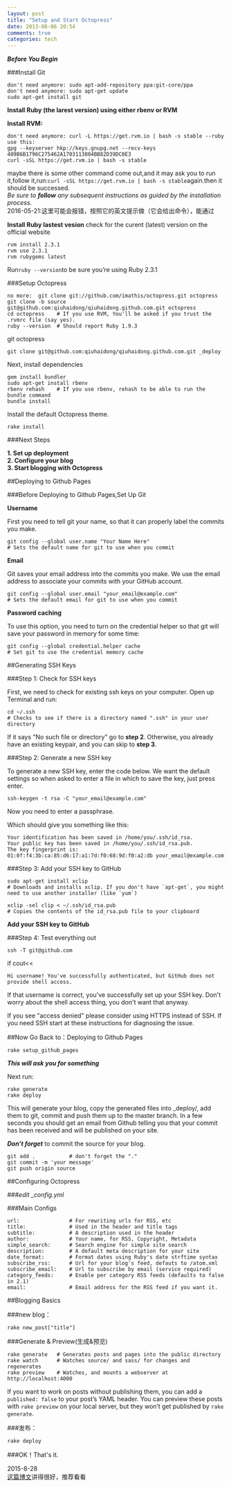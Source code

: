 ```yaml
---
layout: post
title: "Setup and Start Octopress"
date: 2013-06-06 20:54
comments: true
categories: tech
---
```

***Before You Begin***  

###Install Git

	don't need anymore: sudo apt-add-repository ppa:git-core/ppa
	don't need anymore: sudo apt-get update
	sudo apt-get install git

**Install Ruby (the larest version) using either rbenv or RVM**  

**Install RVM:**

	don't need anymore: curl -L https://get.rvm.io | bash -s stable --ruby
	use this: 
	gpg --keyserver hkp://keys.gnupg.net --recv-keys 409B6B1796C275462A1703113804BB82D39DC0E3
	curl -sSL https://get.rvm.io | bash -s stable

maybe there is some other command come out,and it may ask you to run it,follow it,run:`curl -sSL https://get.rvm.io | bash -s stable`again.then it should be successed.  
*Be sure to **follow** any subsequent instructions as guided by the installation process.*  
2016-05-21:这里可能会报错，按照它的英文提示做（它会给出命令），能通过  

**Install Ruby lastest vesion**
check for the curent (latest) version on the official website  

	rvm install 2.3.1
	rvm use 2.3.1
	rvm rubygems latest

Run`ruby --version`to be sure you’re using Ruby 2.3.1

###Setup Octopress

	no more:  git clone git://github.com/imathis/octopress.git octopress
	git clone -b source git@github.com:qiuhaidong/qiuhaidong.github.com.git octopress
	cd octopress    # If you use RVM, You'll be asked if you trust the .rvmrc file (say yes).
	ruby --version  # Should report Ruby 1.9.3
git octopress  

	git clone git@github.com:qiuhaidong/qiuhaidong.github.com.git _deploy

Next, install dependencies

	gem install bundler
	sudo apt-get install rbenv
	rbenv rehash    # If you use rbenv, rehash to be able to run the bundle command
	bundle install

Install the default Octopress theme.

	rake install

###Next Steps

**1. Set up deployment**  
**2. Configure your blog**  
**3. Start blogging with Octopress**

##Deploying to Github Pages

###Before Deploying to Github Pages,Set Up Git

**Username**  

First you need to tell git your name, so that it can properly label the commits you make.

	git config --global user.name "Your Name Here"
	# Sets the default name for git to use when you commit

**Email**  

Git saves your email address into the commits you make. We use the email address to associate your commits with your GitHub account.

	git config --global user.email "your_email@example.com"
	# Sets the default email for git to use when you commit

**Password caching**  

To use this option, you need to turn on the credential helper so that git will save your password in memory for some time:

	git config --global credential.helper cache
	# Set git to use the credential memory cache

##Generating SSH Keys

###Step 1: Check for SSH keys  

First, we need to check for existing ssh keys on your computer. Open up Terminal and run:

	cd ~/.ssh
	# Checks to see if there is a directory named ".ssh" in your user directory

If it says "No such file or directory" go to **step 2**. Otherwise, you already have an existing keypair, and you can skip to **step 3**.

###Step 2: Generate a new SSH key  

To generate a new SSH key, enter the code below. We want the default settings so when asked to enter a file in which to save the key, just press enter.

	ssh-keygen -t rsa -C "your_email@example.com"

Now you need to enter a passphrase.  

Which should give you something like this:

	Your identification has been saved in /home/you/.ssh/id_rsa.
	Your public key has been saved in /home/you/.ssh/id_rsa.pub.
	The key fingerprint is:
	01:0f:f4:3b:ca:85:d6:17:a1:7d:f0:68:9d:f0:a2:db your_email@example.com

###Step 3: Add your SSH key to GitHub

	sudo apt-get install xclip
	# Downloads and installs xclip. If you don't have `apt-get`, you might need to use another installer (like `yum`)
	
	xclip -sel clip < ~/.ssh/id_rsa.pub
	# Copies the contents of the id_rsa.pub file to your clipboard

**Add your SSH key to GitHub**	

###Step 4: Test everything out

	ssh -T git@github.com

if cout<<

	Hi username! You've successfully authenticated, but GitHub does not provide shell access.

If that username is correct, you've successfully set up your SSH key. Don't worry about the shell access thing, you don't want that anyway.  

If you see "access denied" please consider using HTTPS instead of SSH. If you need SSH start at these instructions for diagnosing the issue.

##Now Go Back to：Deploying to Github Pages

	rake setup_github_pages

***This will ask you for something***

Next run:

	rake generate
	rake deploy

This will generate your blog, copy the generated files into _deploy/, add them to git, commit and push them up to the master branch. In a few seconds you should get an email from Github telling you that your commit has been received and will be published on your site.

***Don’t forget*** to commit the source for your blog.

	git add .           # don't forget the "."
	git commit -m 'your message'
	git push origin source

##Configuring Octopress

###*edit _config.yml*

###Main Configs

	url:                # For rewriting urls for RSS, etc
	title:              # Used in the header and title tags
	subtitle:           # A description used in the header
	author:             # Your name, for RSS, Copyright, Metadata
	simple_search:      # Search engine for simple site search
	description:        # A default meta description for your site
	date_format:        # Format dates using Ruby's date strftime syntax
	subscribe_rss:      # Url for your blog's feed, defauts to /atom.xml
	subscribe_email:    # Url to subscribe by email (service required)
	category_feeds:     # Enable per category RSS feeds (defaults to false in 2.1)
	email:              # Email address for the RSS feed if you want it.
	
##Blogging Basics

###new blog：

	rake new_post["title"]

###Generate & Preview(生成&预览)

	rake generate   # Generates posts and pages into the public directory
	rake watch      # Watches source/ and sass/ for changes and regenerates
	rake preview    # Watches, and mounts a webserver at http://localhost:4000

If you want to work on posts without publishing them, you can add a `published: false` to your post’s YAML header. You can preview these posts with `rake preview` on your local server, but they won’t get published by `rake generate`.

###发布：

	rake deploy

###OK！That's it.  

2015-8-28  
[这篇博文](http://justcoding.iteye.com/blog/1954645)讲得很好，推荐看看
